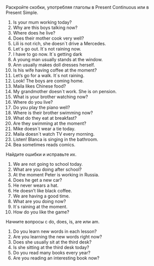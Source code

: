 Раскройте скобки, употребляя глаголы в Present Continuous или в Present Simple.

1. Is your mum working today?
2. Why are this boys talking now?
3. Where does he live?
3. Does their mother cook very well?
4. Lili is not rich, she doesn`t drive a Mercedes.
5. Let´s go out. It`s not raining now.
6. I have to go now. It`s getting dark
7. A young man usually stands at the window.
8. Ann usually makes doll dresses herself.
9. Is his wife having coffee at the moment?
10. Let’s go for a walk. It`s not raining.
11. Look! The boys are coming home.
12. Maila likes Chinese food?
13. My grandmother doesn`t work. She is on pension.
14. What is your brother watching now?
15. Where do you live?
16. Do you play the piano well?
17. Where is their brother swimming now?
18. What do they eat at breakfast?
19. Are they swimming at the moment?
20. Mike doesn`t wear a tie today.
21. Maila doesn`t watch TV every morning.
22. Listen! Blanca is singing in the bathroom.
23. Bea sometimes reads comics.

Найдите ошибки и исправьте их.

1. We are not going to school today.
2. What are you doing after school?
3. At the moment Peter is working in Russia.
4. Does he get a new car?
5. He never wears a hat.
6. He doesn’t like black coffee.
7. We are having a good time.
8. What are you doing now?
9. It`s raining at the moment.
10. How do you like the game?

Начните вопросы с do, does, is, are или am.

1. Do you learn new words in each lesson?
2. Are you learning the new words right now?
3. Does she usually sit at the third desk?
4. Is she sitting at the third desk today?
5. Do you read many books every year?
6. Are you reading an interesting book now?
